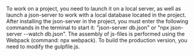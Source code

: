 To work on a project, you need to launch it on a local server, as well as launch a json-server to work with a local database located in the project. After installing the json-server in the project, you must enter the following commands in the terminal to start it: "json-server db.json" or "npx json-server --watch db.json". The assembly of js-files is performed using the Webpack (command: npx webpack). To build the production version, you need to modify the gulpfile.js.
